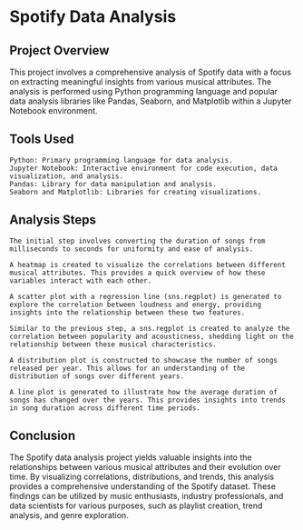 # Spotify Data Analysis

## Project Overview

This project involves a comprehensive analysis of Spotify data with a focus on extracting meaningful insights from various musical attributes. The analysis is performed using Python programming language and popular data analysis libraries like Pandas, Seaborn, and Matplotlib within a Jupyter Notebook environment.

## Tools Used

    Python: Primary programming language for data analysis.
    Jupyter Notebook: Interactive environment for code execution, data visualization, and analysis.
    Pandas: Library for data manipulation and analysis.
    Seaborn and Matplotlib: Libraries for creating visualizations.

## Analysis Steps

    The initial step involves converting the duration of songs from milliseconds to seconds for uniformity and ease of analysis.

    A heatmap is created to visualize the correlations between different musical attributes. This provides a quick overview of how these variables interact with each other.

    A scatter plot with a regression line (sns.regplot) is generated to explore the correlation between loudness and energy, providing insights into the relationship between these two features.

    Similar to the previous step, a sns.regplot is created to analyze the correlation between popularity and acousticness, shedding light on the relationship between these musical characteristics.

    A distribution plot is constructed to showcase the number of songs released per year. This allows for an understanding of the distribution of songs over different years.

    A line plot is generated to illustrate how the average duration of songs has changed over the years. This provides insights into trends in song duration across different time periods.

## Conclusion

The Spotify data analysis project yields valuable insights into the relationships between various musical attributes and their evolution over time. By visualizing correlations, distributions, and trends, this analysis provides a comprehensive understanding of the Spotify dataset. These findings can be utilized by music enthusiasts, industry professionals, and data scientists for various purposes, such as playlist creation, trend analysis, and genre exploration.
